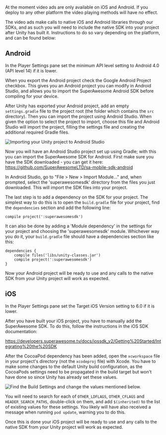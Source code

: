At the moment video ads are only available on iOS and Android. If you deploy to any other platform the video playing methods will have no effect.

The video ads make calls to native iOS and Android libraries through our SDKs, and as such you will need to include the native SDK into your project after Unity has built it. Instructions to do so vary depending on the platform, and can be found below: 

Android
-------
In the Player Settings pane set the minimum API level setting to Android 4.0 (API level 14) if it is lower.

When you export the Android project check the Google Android Project checkbox. This gives you an Android project you can modify in Android Studio, and allows you to import the SuperAwesome Android SDK before compiling for your device.

After Unity has exported your Android project, add an empty `settings.gradle` file to the project root (the folder which contains the `src` directory). Then you can import the project using Android Studio. When given the option to select the project to import, choose this file and Android Studio will import the project, filling the settings file and creating the additional required Gradle files.

![](img/import_project.png "Importing your Unity project to Android Studio")

Now you will have an Android Studio project set up using Gradle; with this you can import the SuperAwesome SDK for Android. First make sure you have the SDK downloaded - you can get it here: https://github.com/SuperAwesomeLTD/sa-mobile-sdk-android

In Android Studio, go to "File > New > Import Module..." and, when prompted, select the 'superawesomesdk' directory from the files you just downloaded. This will import the SDK files into your project.

The last step is to add a dependency on the SDK for your project. The simplest way to do this is to open the `build.gradle` file for your project, find the `dependencies` section and add the following line:
```
compile project(':superawesomesdk')
```

It can also be done by adding a 'Module dependency' in the settings for your project and choosing the 'superawesomesdk' module. Whichever way you do it, your `build.gradle` file should have a dependencies section like this:
```
dependencies {
    compile files('libs/unity-classes.jar')
    compile project(':superawesomesdk')
}
```

Now your Android project will be ready to use and any calls to the native SDK from your Unity project will work as expected.


iOS
---
In the Player Settings pane set the Target iOS Version setting to 6.0 if it is lower.

After you have built your iOS project, you have to manually add the SuperAwesome SDK. To do this, follow the instructions in the iOS SDK documentation:

https://developers.superawesome.tv/docs/iossdk_v2/Getting%20Started/Integrating%20the%20SDK

After the CocoaPod dependency has been added, open the `xcworkspace` file in your project's directory (not the `xcodeproj` file) with Xcode. You have to make some changes to the default Unity build configuration, as the CocoaPods settings need to be propagated in the build target but won't have done so since Unity has already set these values.

![](img/xcode_build_settings.png "Find the Build Settings and change the values mentioned below.")

You will need to search for each of `OTHER_LDFLAGS`, `OTHER_CFLAGS` and `HEADER_SEARCH_PATHS`, double-click on them, and add `$(inherited)` to the list of existing values for these settings. You likely will have also received a message when running `pod update`, warning you to do this.

Once this is done your iOS project will be ready to use and any calls to the native SDK from your Unity project will work as expected.
